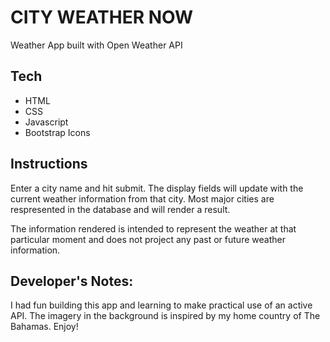 # CITY WEATHER NOW
Weather App built with Open Weather API

## Tech

* HTML
* CSS
* Javascript
* Bootstrap Icons

## Instructions

Enter a city name and hit submit. The display fields will update with the current weather information from that city. Most major cities are respresented in the database and will render a result.

The information rendered is intended to represent the weather at that particular moment and does not project any past or future weather information.

## Developer's Notes:

I had fun building this app and learning to make practical use of an active API.  The imagery  in the background is inspired by my home country of The Bahamas. Enjoy!

